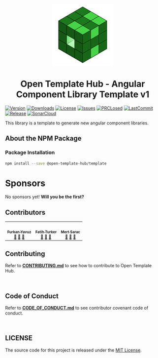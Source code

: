 <p align="center">
   <a href="https://opentemplatehub.com">
    <img src="https://raw.githubusercontent.com/open-template-hub/open-template-hub.github.io/master/assets/logo/brand-logo.png" alt="Logo" width=200>
  </a>
</p>

<h1 align="center">
Open Template Hub - Angular Component Library Template v1
</h1>

[![Version](https://img.shields.io/npm/v/@open-template-hub/template?color=CB3837&style=for-the-badge&logo=npm)](https://www.npmjs.com/package/@open-template-hub/template)
[![Downloads](https://img.shields.io/npm/dt/@open-template-hub/template?color=CB3837&logo=npm&style=for-the-badge)](https://www.npmjs.com/package/@open-template-hub/template)
[![License](https://img.shields.io/github/license/open-template-hub/template?color=43b043&style=for-the-badge)](LICENSE)
[![Issues](https://img.shields.io/github/issues/open-template-hub/template?color=43b043&style=for-the-badge)](https://github.com/open-template-hub/template/issues)
[![PRCLosed](https://img.shields.io/github/issues-pr-closed-raw/open-template-hub/template?color=43b043&style=for-the-badge)](https://github.com/open-template-hub/template/pulls?q=is%3Apr+is%3Aclosed)
[![LastCommit](https://img.shields.io/github/last-commit/open-template-hub/template?color=43b043&style=for-the-badge)](https://github.com/open-template-hub/template/commits/master)
[![Release](https://img.shields.io/github/release/open-template-hub/template?include_prereleases&color=43b043&style=for-the-badge)](https://github.com/open-template-hub/template/releases)
[![SonarCloud](https://img.shields.io/sonar/quality_gate/open-template-hub_template?server=https%3A%2F%2Fsonarcloud.io&label=Sonar%20Cloud&style=for-the-badge&logo=sonarcloud)](https://sonarcloud.io/dashboard?id=open-template-hub_template)

This library is a template to generate new angular component libraries.

## About the NPM Package

### Package Installation

```sh
npm install --save @open-template-hub/template
```

# Sponsors

No sponsors yet! **Will you be the first?**

## Contributors

<!-- ALL-CONTRIBUTORS-LIST:START - Do not remove or modify this section -->
<!-- prettier-ignore-start -->
<!-- markdownlint-disable -->
<table>
  <tr>
    <td align="center"><a href="https://github.com/furknyavuz"><img src="https://avatars0.githubusercontent.com/u/2248168?s=460&u=435ef6ade0785a7a135ce56cae751fb3ade1d126&v=4" width="100px;" alt=""/><br /><sub><b>Furkan Yavuz</b></sub></a><br /><a href="https://github.com/open-template-hub/template/issues/created_by/furknyavuz" title="Answering Questions">💬</a> <a href="https://github.com/open-template-hub/template/commits?author=furknyavuz" title="Documentation">📖</a> <a href="https://github.com/open-template-hub/template/pulls?q=is%3Apr+reviewed-by%3Afurknyavuz" title="Reviewed Pull Requests">👀</a></td>
    <td align="center"><a href="https://github.com/fatihturker"><img src="https://avatars1.githubusercontent.com/u/2202179?s=460&u=261b1129e7106c067783cb022ab9999aad833bdc&v=4" width="100px;" alt=""/><br /><sub><b>Fatih Turker</b></sub></a><br /><a href="https://github.com/open-template-hub/template/issues/created_by/fatihturker" title="Answering Questions">💬</a> <a href="https://github.com/open-template-hub/template/commits?author=fatihturker" title="Documentation">📖</a> <a href="https://github.com/open-template-hub/template/pulls?q=is%3Apr+reviewed-by%3Afatihturker" title="Reviewed Pull Requests">👀</a></td>
    <td align="center"><a href="https://github.com/mertlsarac"><img src="https://avatars1.githubusercontent.com/u/38442589?s=400&u=aa3cda11724fc297a0bfa6beb35c9be81687cf3c&v=4" width="100px;" alt=""/><br /><sub><b>Mert Sarac</b></sub></a><br /><a href="https://github.com/open-template-hub/template/issues/created_by/mertlsarac" title="Answering Questions">💬</a> <a href="https://github.com/open-template-hub/template/commits?author=mertlsarac" title="Documentation">📖</a> <a href="https://github.com/open-template-hub/template/pulls?q=is%3Apr+reviewed-by%3Amertlsarac" title="Reviewed Pull Requests">👀</a></td>
  </tr>
</table>

<!-- markdownlint-enable -->
<!-- prettier-ignore-end -->

<!-- ALL-CONTRIBUTORS-LIST:END -->

## Contributing

Refer to **[CONTRIBUTING.md](https://github.com/open-template-hub/.github/blob/master/docs/CONTRIBUTING.md)** to see how to contribute to Open Template Hub.

<br/>

## Code of Conduct

Refer to **[CODE_OF_CONDUCT.md](https://github.com/open-template-hub/.github/blob/master/docs/CODE_OF_CONDUCT.md)** to see contributor covenant code of conduct.

<br/>

## LICENSE

The source code for this project is released under the [MIT License](LICENSE).
